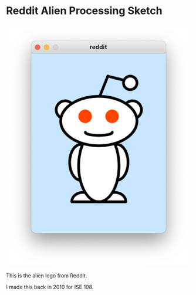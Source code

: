 # Reddit Alien Processing Sketch

![Screenshot of reddit alien.](reddit_alien.png)

This is the alien logo from Reddit.

I made this back in 2010 for ISE 108.
